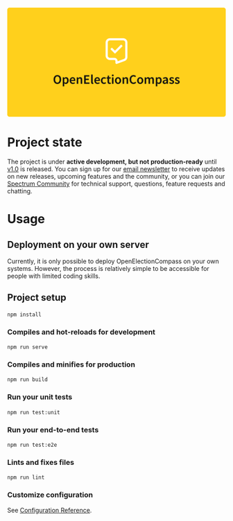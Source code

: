 ![OpenElectionCompass](documentation/assets/title.png)

# Project state

The project is under **active development, but not production-ready** until
[v1.0](https://github.com/tillsanders/openElectionCompass/milestones) is released. You can sign up
for our [email newsletter](http://eepurl.com/gRApTD) to receive updates on new releases, upcoming
features and the community, or you can join our [Spectrum Community](https://spectrum.chat/openelectioncompass) for
technical support, questions, feature requests and chatting.

# Usage

## Deployment on your own server

Currently, it is only possible to deploy OpenElectionCompass on your own systems. However, the
process is relatively simple to be accessible for people with limited coding skills.

## Project setup
```
npm install
```

### Compiles and hot-reloads for development
```
npm run serve
```

### Compiles and minifies for production
```
npm run build
```

### Run your unit tests
```
npm run test:unit
```

### Run your end-to-end tests
```
npm run test:e2e
```

### Lints and fixes files
```
npm run lint
```

### Customize configuration
See [Configuration Reference](https://cli.vuejs.org/config/).
